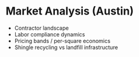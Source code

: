 # Market Analysis (Austin)
- Contractor landscape
- Labor compliance dynamics
- Pricing bands / per-square economics
- Shingle recycling vs landfill infrastructure

